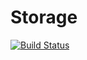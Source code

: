 # Storage

[![Build Status](https://travis-ci.org/Dasuos/Storage.svg?branch=master)](https://travis-ci.org/Dasuos/Storage)
